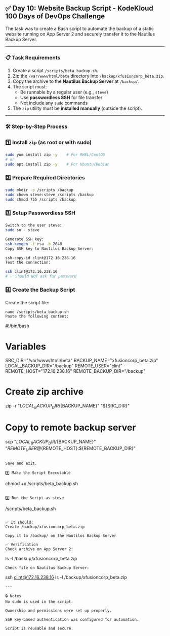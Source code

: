 ## ✅ Day 10: Website Backup Script - KodeKloud 100 Days of DevOps Challenge

The task was to create a Bash script to automate the backup of a static website running on App Server 2 and securely transfer it to the Nautilus Backup Server.

---

### 📋 Task Requirements

1. Create a script `/scripts/beta_backup.sh`.
2. Zip the `/var/www/html/beta` directory into `/backup/xfusioncorp_beta.zip`.
3. Copy the archive to the **Nautilus Backup Server** at `/backup/`.
4. The script must:
   - Be runnable by a regular user (e.g., `steve`)
   - Use **passwordless SSH** for file transfer
   - Not include any `sudo` commands
5. The `zip` utility must be **installed manually** (outside the script).

---

### 🛠️ Step-by-Step Process

### 1️⃣ Install `zip` (as root or with sudo)

```bash
sudo yum install zip -y    # For RHEL/CentOS
# or
sudo apt install zip -y    # For Ubuntu/Debian
```
### 2️⃣ Prepare Required Directories

```bash
sudo mkdir -p /scripts /backup
sudo chown steve:steve /scripts /backup
sudo chmod 755 /scripts /backup
```
### 3️⃣ Setup Passwordless SSH
```bash
Switch to the user steve:
sudo su - steve

Generate SSH key:
ssh-keygen -t rsa -b 2048
Copy SSH key to Nautilus Backup Server:

ssh-copy-id clint@172.16.238.16
Test the connection:

ssh clint@172.16.238.16
# ✅ Should NOT ask for password

```

### 4️⃣ Create the Backup Script
Create the script file:
```
nano /scripts/beta_backup.sh
Paste the following content:

```
#!/bin/bash

# Variables
SRC_DIR="/var/www/html/beta"
BACKUP_NAME="xfusioncorp_beta.zip"
LOCAL_BACKUP_DIR="/backup"
REMOTE_USER="clint"
REMOTE_HOST="172.16.238.16"
REMOTE_BACKUP_DIR="/backup"

# Create zip archive
zip -r "${LOCAL_BACKUP_DIR}/${BACKUP_NAME}" "${SRC_DIR}"

# Copy to remote backup server
scp "${LOCAL_BACKUP_DIR}/${BACKUP_NAME}" "${REMOTE_USER}@${REMOTE_HOST}:${REMOTE_BACKUP_DIR}"
```

Save and exit.

5️⃣ Make the Script Executable
```
chmod +x /scripts/beta_backup.sh
```

6️⃣ Run the Script as steve
```
/scripts/beta_backup.sh
```

✅ It should:
Create /backup/xfusioncorp_beta.zip

Copy it to /backup/ on the Nautilus Backup Server

✅ Verification
Check archive on App Server 2:
```
ls -l /backup/xfusioncorp_beta.zip
```
Check file on Nautilus Backup Server:

```
ssh clint@172.16.238.16
ls -l /backup/xfusioncorp_beta.zip
```
---

🔒 Notes
No sudo is used in the script.

Ownership and permissions were set up properly.

SSH key-based authentication was configured for automation.

Script is reusable and secure.
